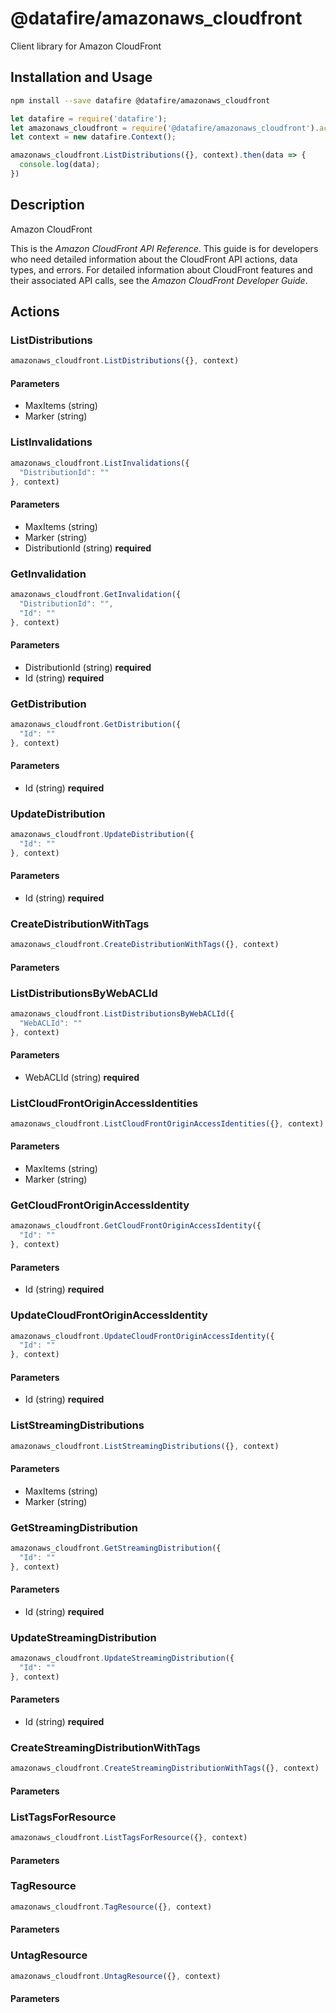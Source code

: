 # @datafire/amazonaws_cloudfront

Client library for Amazon CloudFront

## Installation and Usage
```bash
npm install --save datafire @datafire/amazonaws_cloudfront
```

```js
let datafire = require('datafire');
let amazonaws_cloudfront = require('@datafire/amazonaws_cloudfront').actions;
let context = new datafire.Context();

amazonaws_cloudfront.ListDistributions({}, context).then(data => {
  console.log(data);
})
```

## Description
<fullname>Amazon CloudFront</fullname> <p>This is the <i>Amazon CloudFront API Reference</i>. This guide is for developers who need detailed information about the CloudFront API actions, data types, and errors. For detailed information about CloudFront features and their associated API calls, see the <i>Amazon CloudFront Developer Guide</i>.</p>

## Actions
### ListDistributions



```js
amazonaws_cloudfront.ListDistributions({}, context)
```

#### Parameters
* MaxItems (string)
* Marker (string)

### ListInvalidations



```js
amazonaws_cloudfront.ListInvalidations({
  "DistributionId": ""
}, context)
```

#### Parameters
* MaxItems (string)
* Marker (string)
* DistributionId (string) **required**

### GetInvalidation



```js
amazonaws_cloudfront.GetInvalidation({
  "DistributionId": "",
  "Id": ""
}, context)
```

#### Parameters
* DistributionId (string) **required**
* Id (string) **required**

### GetDistribution



```js
amazonaws_cloudfront.GetDistribution({
  "Id": ""
}, context)
```

#### Parameters
* Id (string) **required**

### UpdateDistribution



```js
amazonaws_cloudfront.UpdateDistribution({
  "Id": ""
}, context)
```

#### Parameters
* Id (string) **required**

### CreateDistributionWithTags



```js
amazonaws_cloudfront.CreateDistributionWithTags({}, context)
```

#### Parameters

### ListDistributionsByWebACLId



```js
amazonaws_cloudfront.ListDistributionsByWebACLId({
  "WebACLId": ""
}, context)
```

#### Parameters
* WebACLId (string) **required**

### ListCloudFrontOriginAccessIdentities



```js
amazonaws_cloudfront.ListCloudFrontOriginAccessIdentities({}, context)
```

#### Parameters
* MaxItems (string)
* Marker (string)

### GetCloudFrontOriginAccessIdentity



```js
amazonaws_cloudfront.GetCloudFrontOriginAccessIdentity({
  "Id": ""
}, context)
```

#### Parameters
* Id (string) **required**

### UpdateCloudFrontOriginAccessIdentity



```js
amazonaws_cloudfront.UpdateCloudFrontOriginAccessIdentity({
  "Id": ""
}, context)
```

#### Parameters
* Id (string) **required**

### ListStreamingDistributions



```js
amazonaws_cloudfront.ListStreamingDistributions({}, context)
```

#### Parameters
* MaxItems (string)
* Marker (string)

### GetStreamingDistribution



```js
amazonaws_cloudfront.GetStreamingDistribution({
  "Id": ""
}, context)
```

#### Parameters
* Id (string) **required**

### UpdateStreamingDistribution



```js
amazonaws_cloudfront.UpdateStreamingDistribution({
  "Id": ""
}, context)
```

#### Parameters
* Id (string) **required**

### CreateStreamingDistributionWithTags



```js
amazonaws_cloudfront.CreateStreamingDistributionWithTags({}, context)
```

#### Parameters

### ListTagsForResource



```js
amazonaws_cloudfront.ListTagsForResource({}, context)
```

#### Parameters

### TagResource



```js
amazonaws_cloudfront.TagResource({}, context)
```

#### Parameters

### UntagResource



```js
amazonaws_cloudfront.UntagResource({}, context)
```

#### Parameters


